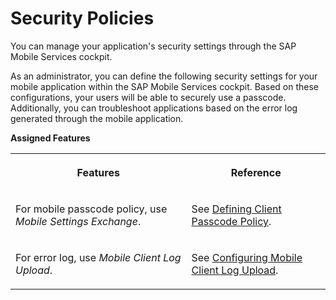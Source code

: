 <!-- loio9eb91765d7614ef28f0f80273a02a4ab -->

# Security Policies

You can manage your application's security settings through the SAP Mobile Services cockpit.

As an administrator, you can define the following security settings for your mobile application within the SAP Mobile Services cockpit. Based on these configurations, your users will be able to securely use a passcode. Additionally, you can troubleshoot applications based on the error log generated through the mobile application.

**Assigned Features**


<table>
<tr>
<th valign="top">

Features

</th>
<th valign="top">

Reference

</th>
</tr>
<tr>
<td valign="top">

For mobile passcode policy, use *Mobile Settings Exchange*.

</td>
<td valign="top">

See [Defining Client Passcode Policy](https://help.sap.com/docs/mobile-services/mobile-services-cloud-foundry/defining-client-password-policy?locale=en-US).

</td>
</tr>
<tr>
<td valign="top">

For error log, use *Mobile Client Log Upload*.

</td>
<td valign="top">

See [Configuring Mobile Client Log Upload](https://help.sap.com/docs/mobile-services/mobile-services-cloud-foundry/configuring-mobile-client-log-upload?locale=en-US).

</td>
</tr>
</table>

